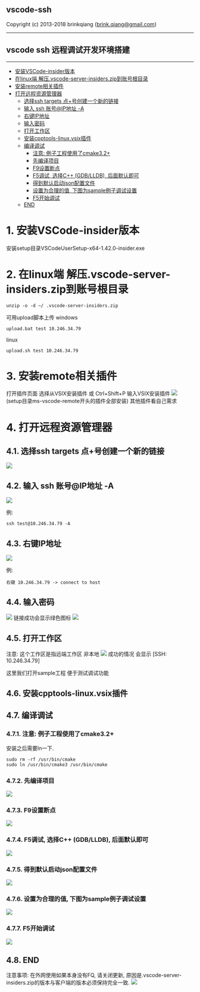 
vscode-ssh
-----------------
Copyright (c) 2013-2018 brinkqiang (brink.qiang@gmail.com)

-----------------
vscode ssh 远程调试开发环境搭建
-----------------
-----------------
<!-- TOC -->

- [安装VSCode-insider版本](#安装vscode-insider版本)
- [在linux端 解压.vscode-server-insiders.zip到账号根目录](#在linux端-解压vscode-server-insiderszip到账号根目录)
- [安装remote相关插件](#安装remote相关插件)
- [打开远程资源管理器](#打开远程资源管理器)
    - [选择ssh targets 点+号创建一个新的链接](#选择ssh-targets-点号创建一个新的链接)
    - [输入 ssh 账号@IP地址 -A](#输入-ssh-账号ip地址--a)
    - [右键IP地址](#右键ip地址)
    - [输入密码](#输入密码)
    - [打开工作区](#打开工作区)
    - [安装cpptools-linux.vsix插件](#安装cpptools-linuxvsix插件)
    - [编译调试](#编译调试)
        - [注意: 例子工程使用了cmake3.2+](#注意-例子工程使用了cmake32)
        - [先编译项目](#先编译项目)
        - [F9设置断点](#f9设置断点)
        - [F5调试, 选择C++ (GDB/LLDB), 后面默认即可](#f5调试-选择c-gdblldb-后面默认即可)
        - [得到默认启动json配置文件](#得到默认启动json配置文件)
        - [设置为合理的值, 下图为sample例子调试设置](#设置为合理的值-下图为sample例子调试设置)
        - [F5开始调试](#f5开始调试)
    - [END](#end)

<!-- /TOC -->

# 1. 安装VSCode-insider版本

安装setup目录VSCodeUserSetup-x64-1.42.0-insider.exe

# 2. 在linux端 解压.vscode-server-insiders.zip到账号根目录
```
unzip -o -d ~/ .vscode-server-insiders.zip
```

可用upload脚本上传
windows
```
upload.bat test 10.246.34.79
```
linux
```
upload.sh test 10.246.34.79
```

# 3. 安装remote相关插件
打开插件页面 选择从VSIX安装插件 或 Ctrl+Shift+P 输入VSIX安装插件
![](images/installvsix.png)
(setup目录ms-vscode-remote开头的插件全部安装)
其他插件看自己需求

# 4. 打开远程资源管理器


## 4.1. 选择ssh targets 点+号创建一个新的链接
![](images/openremote.png)

## 4.2. 输入 ssh 账号@IP地址 -A
![](images/connectssh.png)

例:
```
ssh test@10.246.34.79 -A
```

## 4.3. 右键IP地址

![](images/connecthost.png)

例:
```
右键 10.246.34.79 -> connect to host
```

## 4.4. 输入密码
![](images/enterpasswd.png)
链接成功会显示绿色图标
![](images/connectok.png)

## 4.5. 打开工作区
注意: 这个工作区是指远端工作区 非本地
![](images/openwork.png)
成功的情况 会显示 [SSH: 10.246.34.79]

这里我们打开sample工程 便于测试调试功能

## 4.6. 安装cpptools-linux.vsix插件

## 4.7. 编译调试

### 4.7.1. 注意: 例子工程使用了cmake3.2+
安装之后需要ln一下.
```
sudo rm -rf /usr/bin/cmake
sudo ln /usr/bin/cmake3 /usr/bin/cmake
```

### 4.7.2. 先编译项目
![](images/buildsample.png)

### 4.7.3. F9设置断点
![](images/enterbreak.png)

### 4.7.4. F5调试, 选择C++ (GDB/LLDB), 后面默认即可
![](images/debugsetup.png)

### 4.7.5. 得到默认启动json配置文件
![](images/defaultlaunch.png)

### 4.7.6. 设置为合理的值, 下图为sample例子调试设置
![](images/samplelaunch.png)

### 4.7.7. F5开始调试
![](images/sampledebug.png)

## 4.8. END
注意事项: 在外网使用如果本身没有FQ, 请关闭更新, 原因是.vscode-server-insiders.zip的版本与客户端的版本必须保持完全一致.
![](images/disableupdate.png)

